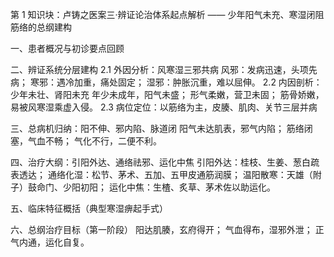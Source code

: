 第 1 知识块：卢铸之医案三·辨证论治体系起点解析 —— 少年阳气未充、寒湿闭阻筋络的总纲建构

一、患者概况与初诊要点回顾

二、辨证系统分层建构
2.1 外因分析：风寒湿三邪共病
风邪：发病迅速，头项先病；
寒邪：遇冷加重，痛处固定；
湿邪：肿胀沉重，难以屈伸。
2.2 内因剖析：少年未壮、肾阳未充
年少未成年，阳气未盛；
形气柔嫩，营卫未固；
筋骨娇嫩，易被风寒湿乘虚入侵。
2.3 病位定位：以筋络为主，皮腠、肌肉、关节三层并病

三、总病机归纳：阳不伸、邪内陷、脉道闭
阳气未达肌表，邪气内陷；
筋络闭塞，气血不畅；
气化不行，二便不利。

四、治疗大纲：引阳外达、通络祛邪、运化中焦
引阳外达：桂枝、生姜、葱白疏表透达；
通络化湿：松节、茅术、五加、五甲皮通筋润膜；
温阳散寒：天雄（附子）鼓命门、少阳初阳；
运化中焦：生楂、炙草、茅术佐以助运化。

五、临床特征概括（典型寒湿痹起手式）

六、总纲治疗目标（第一阶段）
阳达肌腠，玄府得开；
气血得布，湿邪外泄；
正气内通，运化自复。
